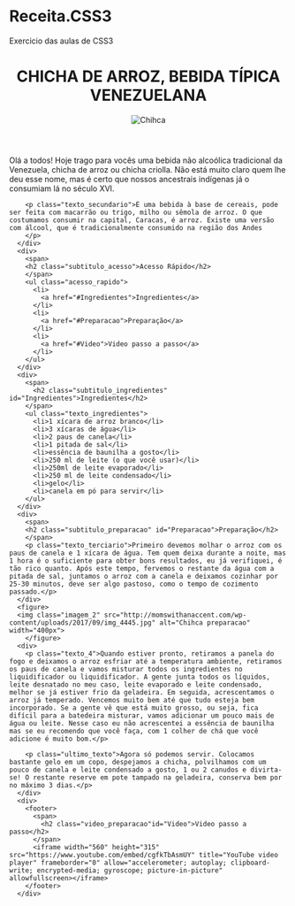 # Receita.CSS3
Exercicio das aulas de CSS3
<html>
<head>
    <link rel="stylesheet" href="receita.css">
</head>
<body>
    <header>
        <h1>
          <span class="titulo_principal">CHICHA DE ARROZ, BEBIDA TÍPICA VENEZUELANA</span>
        </h1>
        <figure>
          <img class="imagem_principal" src="https://mejorconsalud.com/wp-content/uploads/2015/08/chicha-de-arroz.jpg" alt="Chihca">
        </figure>
      </header>
      <div>
        <p class="primeiro_texto">
          Olá a todos! Hoje trago para vocês uma bebida não alcoólica tradicional da Venezuela, chicha de arroz ou chicha criolla. Não está muito claro quem lhe deu esse nome, mas é certo que nossos ancestrais indígenas já o consumiam lá no século XVI. </p>
    
        <p class="texto_secundario">É uma bebida à base de cereais, pode ser feita com macarrão ou trigo, milho ou sêmola de arroz. O que costumamos consumir na capital, Caracas, é arroz. Existe uma versão com álcool, que é tradicionalmente consumido na região dos Andes
        </p>
      </div>
      <div>
        <span>
        <h2 class="subtitulo_acesso">Acesso Rápido</h2>
        </span>
        <ul class="acesso_rapido">
          <li>
            <a href="#Ingredientes">Ingredientes</a>
          </li>
          <li>
            <a href="#Preparacao">Preparação</a>
          </li>
          <li>
            <a href="#Video">Video passo a passo</a>
          </li>
        </ul>
      </div>
      <div>
        <span>
          <h2 class="subtitulo_ingredientes" id="Ingredientes">Ingredientes</h2>
        </span>
        <ul class="texto_ingredientes">
          <li>1 xícara de arroz branco</li>
          <li>3 xícaras de água</li>
          <li>2 paus de canela</li>
          <li>1 pitada de sal</li>
          <li>essência de baunilha a gosto</li>
          <li>250 ml de leite (o que você usar)</li>
          <li>250ml de leite evaporado</li>
          <li>250 ml de leite condensado</li>
          <li>gelo</li>
          <li>canela em pó para servir</li>
        </ul>
      </div>
      <div>
        <span>
        <h2 class="subtitulo_preparacao" id="Preparacao">Preparação</h2>
        </span>
        <p class="texto_terciario">Primeiro devemos molhar o arroz com os paus de canela e 1 xícara de água. Tem quem deixa durante a noite, mas 1 hora é o suficiente para obter bons resultados, eu já verifiquei, é tão rico quanto. Após este tempo, fervemos o restante da água com a pitada de sal, juntamos o arroz com a canela e deixamos cozinhar por 25-30 minutos, deve ser algo pastoso, como o tempo de cozimento passado.</p>
      </div>
      <figure>
      <img class="imagem_2" src="http://momswithanaccent.com/wp-content/uploads/2017/09/img_4445.jpg" alt="Chihca preparacao" width="400px">
        </figure>
      <div>
        <p class="texto_4">Quando estiver pronto, retiramos a panela do fogo e deixamos o arroz esfriar até a temperatura ambiente, retiramos os paus de canela e vamos misturar todos os ingredientes no liquidificador ou liquidificador. A gente junta todos os líquidos, leite desnatado no meu caso, leite evaporado e leite condensado, melhor se já estiver frio da geladeira. Em seguida, acrescentamos o arroz já temperado. Vencemos muito bem até que tudo esteja bem incorporado. Se a gente vê que está muito grosso, ou seja, fica difícil para a batedeira misturar, vamos adicionar um pouco mais de água ou leite. Nesse caso eu não acrescentei a essência de baunilha mas se eu recomendo que você faça, com 1 colher de chá que você adicione é muito bom.</p>
    
        <p class="ultimo_texto">Agora só podemos servir. Colocamos bastante gelo em um copo, despejamos a chicha, polvilhamos com um pouco de canela e leite condensado a gosto, 1 ou 2 canudos e divirta-se! O restante reserve em pote tampado na geladeira, conserva bem por no máximo 3 dias.</p>
      </div>
      <div>
        <footer>
          <span>
            <h2 class="video_preparacao"id="Video">Video passo a passo</h2>
          </span>
          <iframe width="560" height="315" src="https://www.youtube.com/embed/cgfkTbAsmUY" title="YouTube video player" frameborder="0" allow="accelerometer; autoplay; clipboard-write; encrypted-media; gyroscope; picture-in-picture" allowfullscreen></iframe>
        </footer>
      </div>
</body>
</html>
